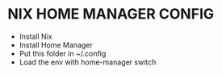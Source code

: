 # NIX HOME MANAGER CONFIG

* Install Nix
* Install Home Manager
* Put this folder in ~/.config
* Load the env with home-manager switch 
